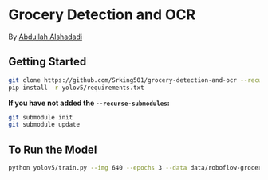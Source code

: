 # Grocery Detection and OCR

By [Abdullah Alshadadi](https://github.com/Srking501)

## Getting Started

```bash
git clone https://github.com/Srking501/grocery-detection-and-ocr --recurse-submodules
pip install -r yolov5/requirements.txt
```

**If you have not added the `--recurse-submodules`:**

```bash
git submodule init
git submodule update
```

## To Run the Model

```bash
python yolov5/train.py --img 640 --epochs 3 --data data/roboflow-grocery-detection-yolov5pytorch/data.yaml --weights models/yolov5s.pt
```
